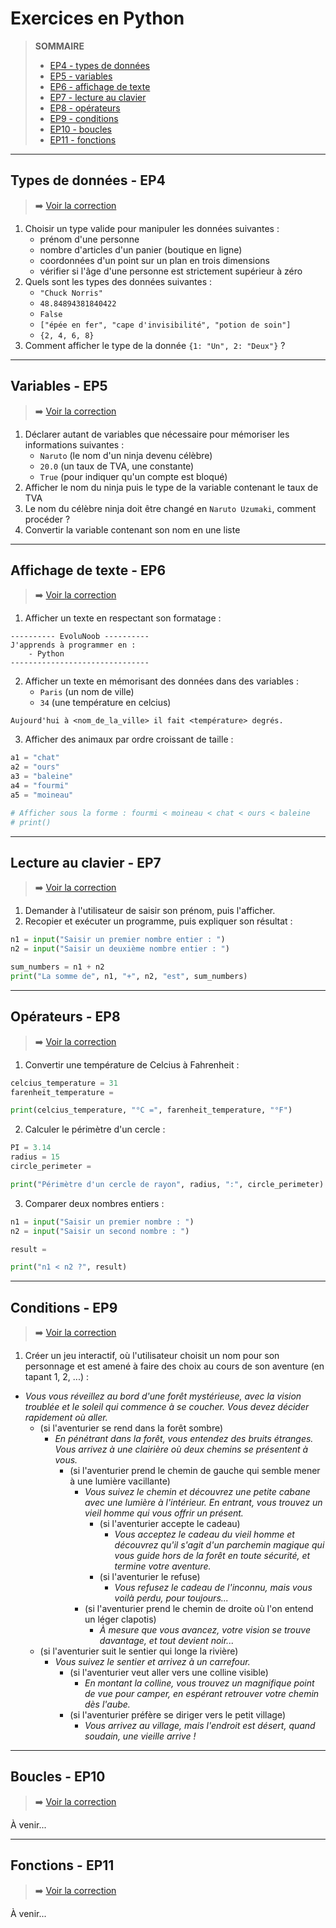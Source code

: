 # Exercices en Python

> **SOMMAIRE**
> + [EP4 - types de données](#types-de-données---ep4)
> + [EP5 - variables](#variables---ep5)
> + [EP6 - affichage de texte](#affichage-de-texte---ep6)
> + [EP7 - lecture au clavier](#lecture-au-clavier---ep7)
> + [EP8 - opérateurs](#opérateurs---ep8)
> + [EP9 - conditions](#conditions---ep9)
> + [EP10 - boucles](#boucles---ep10)
> + [EP11 - fonctions](#fonctions---ep11)

---

## Types de données - EP4

> ➡️ [Voir la correction](https://github.com/jasonchampagne/EvoluNoob/blob/main/exercices/corrections/python/ep04.md)

1. Choisir un type valide pour manipuler les données suivantes :
    + prénom d'une personne
    + nombre d'articles d'un panier (boutique en ligne)
    + coordonnées d'un point sur un plan en trois dimensions
    + vérifier si l'âge d'une personne est strictement supérieur à zéro
2. Quels sont les types des données suivantes :
    + `"Chuck Norris"`
    + `48.84894381840422`
    + `False`
    + `["épée en fer", "cape d'invisibilité", "potion de soin"]`
    + `{2, 4, 6, 8}`
3. Comment afficher le type de la donnée `{1: "Un", 2: "Deux"}` ?

---

## Variables - EP5

> ➡️ [Voir la correction](https://github.com/jasonchampagne/EvoluNoob/blob/main/exercices/corrections/python/ep05.md)

1. Déclarer autant de variables que nécessaire pour mémoriser les informations suivantes :
   + `Naruto` (le nom d'un ninja devenu célèbre)
   + `20.0` (un taux de TVA, une constante)
   + `True` (pour indiquer qu'un compte est bloqué)
2. Afficher le nom du ninja puis le type de la variable contenant le taux de TVA
3. Le nom du célèbre ninja doit être changé en `Naruto Uzumaki`, comment procéder ?
4. Convertir la variable contenant son nom en une liste

---

## Affichage de texte - EP6

> ➡️ [Voir la correction](https://github.com/jasonchampagne/EvoluNoob/blob/main/exercices/corrections/python/ep06.md)

1. Afficher un texte en respectant son formatage :

```
---------- EvoluNoob ----------
J'apprends à programmer en :
    - Python
-------------------------------
```

2. Afficher un texte en mémorisant des données dans des variables :
    + `Paris` (un nom de ville)
    + `34` (une température en celcius)

```
Aujourd'hui à <nom_de_la_ville> il fait <température> degrés.
```

3. Afficher des animaux par ordre croissant de taille :

```python
a1 = "chat"
a2 = "ours"
a3 = "baleine"
a4 = "fourmi"
a5 = "moineau"

# Afficher sous la forme : fourmi < moineau < chat < ours < baleine
# print()
```

---

## Lecture au clavier - EP7

> ➡️ [Voir la correction](https://github.com/jasonchampagne/EvoluNoob/blob/main/exercices/corrections/python/ep07.md)

1. Demander à l'utilisateur de saisir son prénom, puis l'afficher.
2. Recopier et exécuter un programme, puis expliquer son résultat :

```python
n1 = input("Saisir un premier nombre entier : ")
n2 = input("Saisir un deuxième nombre entier : ")

sum_numbers = n1 + n2
print("La somme de", n1, "+", n2, "est", sum_numbers)
```

---

## Opérateurs - EP8

> ➡️ [Voir la correction](https://github.com/jasonchampagne/EvoluNoob/blob/main/exercices/corrections/python/ep08.md)

1. Convertir une température de Celcius à Fahrenheit :

```python
celcius_temperature = 31
farenheit_temperature =

print(celcius_temperature, "°C =", farenheit_temperature, "°F")
```

2. Calculer le périmètre d'un cercle :

```python
PI = 3.14
radius = 15
circle_perimeter =

print("Périmètre d'un cercle de rayon", radius, ":", circle_perimeter)
```

3. Comparer deux nombres entiers :

```python
n1 = input("Saisir un premier nombre : ")
n2 = input("Saisir un second nombre : ")

result = 

print("n1 < n2 ?", result)
```

---

## Conditions - EP9

> ➡️ [Voir la correction](https://github.com/jasonchampagne/EvoluNoob/blob/main/exercices/corrections/python/ep09.md)

1. Créer un jeu interactif, où l'utilisateur choisit un nom pour son personnage et est amené à faire des choix au cours de son aventure (en tapant 1, 2, ...) :

+ _Vous vous réveillez au bord d'une forêt mystérieuse, avec la vision troublée et le soleil qui commence à se coucher. Vous devez décider rapidement où aller._
    + (si l'aventurier se rend dans la forêt sombre)
        + _En pénétrant dans la forêt, vous entendez des bruits étranges. Vous arrivez à une clairière où deux chemins se présentent à vous._
            + (si l'aventurier prend le chemin de gauche qui semble mener à une lumière vacillante)
                + _Vous suivez le chemin et découvrez une petite cabane avec une lumière à l'intérieur. En entrant, vous trouvez un vieil homme qui vous offrir un présent._
                    + (si l'aventurier accepte le cadeau)
                        + _Vous acceptez le cadeau du vieil homme et découvrez qu'il s'agit d'un parchemin magique qui vous guide hors de la forêt en toute sécurité, et termine votre aventure._
                    + (si l'aventurier le refuse)
                        + _Vous refusez le cadeau de l'inconnu, mais vous voilà perdu, pour toujours..._
                + (si l'aventurier prend le chemin de droite où l'on entend un léger clapotis)
                    + _À mesure que vous avancez, votre vision se trouve davantage, et tout devient noir..._
    + (si l'aventurier suit le sentier qui longe la rivière)
        + _Vous suivez le sentier et arrivez à un carrefour._
            + (si l'aventurier veut aller vers une colline visible)
                + _En montant la colline, vous trouvez un magnifique point de vue pour camper, en espérant retrouver votre chemin dès l'aube._
            + (si l'aventurier préfère se diriger vers le petit village)
                + _Vous arrivez au village, mais l'endroit est désert, quand soudain, une vieille arrive !_

---

## Boucles - EP10

> ➡️ [Voir la correction](https://github.com/jasonchampagne/EvoluNoob/blob/main/exercices/corrections/python/ep10.md)

À venir...

---

## Fonctions - EP11

> ➡️ [Voir la correction](https://github.com/jasonchampagne/EvoluNoob/blob/main/exercices/corrections/python/ep11.md)

À venir...
